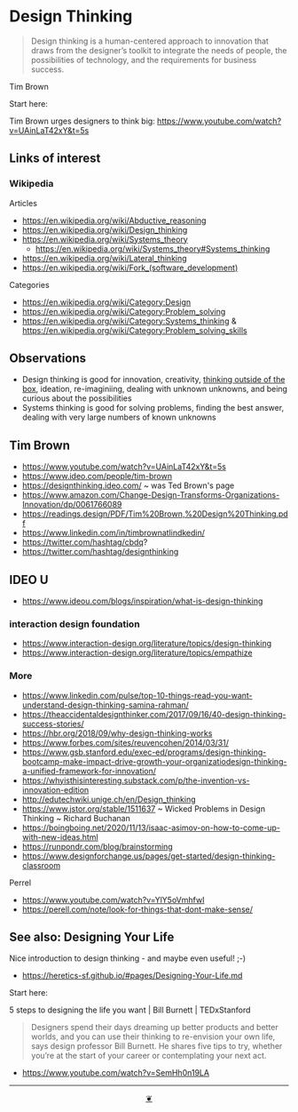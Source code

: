 # Design Thinking

> Design thinking is a human-centered approach to innovation that draws from the designer’s toolkit to integrate the needs of people, the possibilities of technology, and the requirements for business success.

Tim Brown

Start here:

Tim Brown urges designers to think big: https://www.youtube.com/watch?v=UAinLaT42xY&t=5s

## Links of interest

### Wikipedia

Articles

* https://en.wikipedia.org/wiki/Abductive_reasoning
* https://en.wikipedia.org/wiki/Design_thinking
* https://en.wikipedia.org/wiki/Systems_theory
	* https://en.wikipedia.org/wiki/Systems_theory#Systems_thinking
* https://en.wikipedia.org/wiki/Lateral_thinking
* https://en.wikipedia.org/wiki/Fork_(software_development)

Categories

* https://en.wikipedia.org/wiki/Category:Design
* https://en.wikipedia.org/wiki/Category:Problem_solving
* https://en.wikipedia.org/wiki/Category:Systems_thinking
& https://en.wikipedia.org/wiki/Category:Problem_solving_skills


## Observations

* Design thinking is good for innovation, creativity, [thinking outside of the box]( https://en.wikipedia.org/wiki/Thinking_outside_the_box ), ideation, re-imaginiing, dealing with unknown unknowns, and being curious about the possibilities
* Systems thinking is good for solving problems, finding the best answer, dealing with very large numbers of known unknowns


## Tim Brown

* https://www.youtube.com/watch?v=UAinLaT42xY&t=5s
* https://www.ideo.com/people/tim-brown
* https://designthinking.ideo.com/ ~ was Ted Brown's page
* https://www.amazon.com/Change-Design-Transforms-Organizations-Innovation/dp/0061766089
* https://readings.design/PDF/Tim%20Brown,%20Design%20Thinking.pdf
* https://www.linkedin.com/in/timbrownatlindkedin/
* https://twitter.com/hashtag/cbdq?
* https://twitter.com/hashtag/designthinking

## IDEO U

* https://www.ideou.com/blogs/inspiration/what-is-design-thinking

### interaction design foundation

* https://www.interaction-design.org/literature/topics/design-thinking
* https://www.interaction-design.org/literature/topics/empathize


### More

* https://www.linkedin.com/pulse/top-10-things-read-you-want-understand-design-thinking-samina-rahman/
* https://theaccidentaldesignthinker.com/2017/09/16/40-design-thinking-success-stories/
* https://hbr.org/2018/09/why-design-thinking-works
* https://www.forbes.com/sites/reuvencohen/2014/03/31/
* https://www.gsb.stanford.edu/exec-ed/programs/design-thinking-bootcamp-make-impact-drive-growth-your-organizatiodesign-thinking-a-unified-framework-for-innovation/
* https://whyisthisinteresting.substack.com/p/the-invention-vs-innovation-edition
* http://edutechwiki.unige.ch/en/Design_thinking
* https://www.jstor.org/stable/1511637 ~ Wicked Problems in Design Thinking ~ Richard Buchanan
* https://boingboing.net/2020/11/13/isaac-asimov-on-how-to-come-up-with-new-ideas.html
* https://runpondr.com/blog/brainstorming
* https://www.designforchange.us/pages/get-started/design-thinking-classroom

Perrel


* https://www.youtube.com/watch?v=YlY5oVmhfwI
* https://perell.com/note/look-for-things-that-dont-make-sense/


## See also: Designing Your Life

Nice introduction to design thinking - and maybe even useful! ;-)

* https://heretics-sf.github.io/#pages/Designing-Your-Life.md

Start here:

5 steps to designing the life you want | Bill Burnett | TEDxStanford

>Designers spend their days dreaming up better products and better worlds, and you can use their thinking to re-envision your own life, says design professor Bill Burnett. He shares five tips to try, whether you’re at the start of your career or contemplating your next act.

* https://www.youtube.com/watch?v=SemHh0n19LA


***

<center title="Hello! Click me to go up to the top" ><a class=aDingbat href=javascript:window.scrollTo(0,0);> ❦ </a></center>
